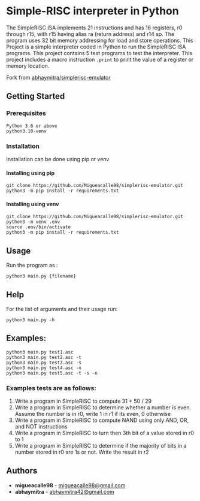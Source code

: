 # Simple-RISC interpreter in Python

The SimpleRISC ISA implements 21 instructions and has 16 registers, r0 through r15, with r15 having alias ra (return address) and r14 sp. 
The program uses 32 bit memory addressing for load and store operations.
This Project is a simple interpreter coded in Python to run the SimpleRISC ISA programs.
This project contains 5 test programs to test the interpreter.
This project includes a macro instruction `.print` to print the value of a register or memory location.

Fork from [abhaymitra/simplerisc-emulator](https://github.com/abhaymitra/simplerisc-emulator)

## Getting Started

### Prerequisites
```
Python 3.6 or above
python3.10-venv
```

### Installation
Installation can be done using pip or venv

#### Installing using pip
```
git clone https://github.com/Migueacalle98/simplerisc-emulator.git
python3 -m pip install -r requirements.txt
```
#### Installing using venv
```
git clone https://github.com/Migueacalle98/simplerisc-emulator.git
python3 -m venv .env
source .env/bin/activate
python3 -m pip install -r requirements.txt
```

## Usage
Run the program as :
```
python3 main.py {filename}
```

## Help
For the list of arguments and their usage run:
```
python3 main.py -h
```

## Examples:
```
python3 main.py test1.asc
python3 main.py test2.asc -t
python3 main.py test3.asc -s
python3 main.py test4.asc -n
python3 main.py test5.asc -t -s -n
```
### Examples tests are as follows:

1. Write a program in SimpleRISC to compute 31 + 50 / 29
2. Write a program in SimpleRISC to determine whether a number is even. Assume the number is in r0, write 1 in r1 if its even, 0 otherwise
3. Write a program in SimpleRISC to compute NAND using only AND, OR, and NOT instructions
4. Write a program in SimpleRISC to turn then 3th bit of a value stored in r0 to 1
5. Write a program in SimpleRISC to determine if the majority of bits in a number stored in r0 are 1s or not. Write the result in r2

## Authors
* **migueacalle98** - [migueacalle98@gmail.com]([migueacalle98@gmail.com](https://github.com/Migueacalle98))
* **abhaymitra** - [abhaymitra42@gmail.com]([abhaymitra42@gmail.com](https://github.com/abhaymitra))